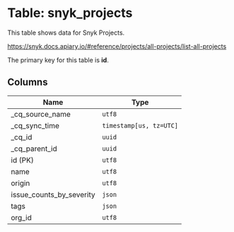 # Table: snyk_projects

This table shows data for Snyk Projects.

https://snyk.docs.apiary.io/#reference/projects/all-projects/list-all-projects

The primary key for this table is **id**.

## Columns

| Name          | Type          |
| ------------- | ------------- |
|_cq_source_name|`utf8`|
|_cq_sync_time|`timestamp[us, tz=UTC]`|
|_cq_id|`uuid`|
|_cq_parent_id|`uuid`|
|id (PK)|`utf8`|
|name|`utf8`|
|origin|`utf8`|
|issue_counts_by_severity|`json`|
|tags|`json`|
|org_id|`utf8`|
